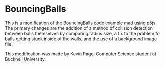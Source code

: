 # BouncingBalls
This is a modification of the BouncingBalls code example mad using p5js. 
The primary changes are the addition of a method of collision detection between balls themselves by comparing radius size, 
a fix to the problem fo balls getting stuck inside of the walls, and the use of a background image file. 

This modification was made by Kevin Page, Computer Science student at Bucknell University. 
